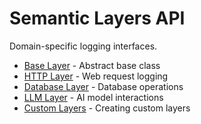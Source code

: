 # Semantic Layers API

Domain-specific logging interfaces.

- [Base Layer](base.md) - Abstract base class
- [HTTP Layer](http.md) - Web request logging
- [Database Layer](database.md) - Database operations
- [LLM Layer](llm.md) - AI model interactions
- [Custom Layers](custom.md) - Creating custom layers

